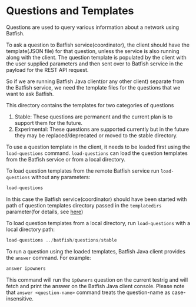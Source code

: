 # Questions and Templates

Questions are used to query various information about a network using Batfish.

To ask a question to Batfish service(coordinator), the client should have the template(JSON file) for that question, unless the service is also running along with the client. The question template is populated by the client with the user supplied parameters and then sent over to Batfish service in the payload for the REST API request.

So if we are running Batfish Java client(or any other client) separate from the Batfish service, we need the template files for the questions that we want to ask Batfish.

This directory contains the templates for two categories of questions
1. Stable: These questions are permanent and the current plan is to support them for the future.
2. Experimental: These questions are supported currently but in the future they may be replaced/deprecated or moved to the stable directory.

To use a question template in the client, it needs to be loaded first using the `load-questions` command.
`load-questions` can load the question templates from the Batfish service or from a local directory.

To load question templates from the remote Batfish service run `load-questions` without any parameters:
```java
load-questions
```
In this case the Batfish service(coordinator) should have been started with path of question templates directory passed in the `templatedirs` parameter(for details, see [here](https://github.com/batfish/batfish/wiki/Building-and-running-Batfish-service#installation-steps))

To load question templates from a local directory, run `load-questions` with a local directory path:
```java
load-questions ../batfish/questions/stable
```

To run a question using the loaded templates, Batfish Java client provides the `answer` command. For example:
```java
answer ipowners
```
This command will run the `ipOwners` question on the current testrig and will fetch and print the answer on the Batfish Java client console. Please note that `answer <question-name>` command treats the question-name as case-insensitive.